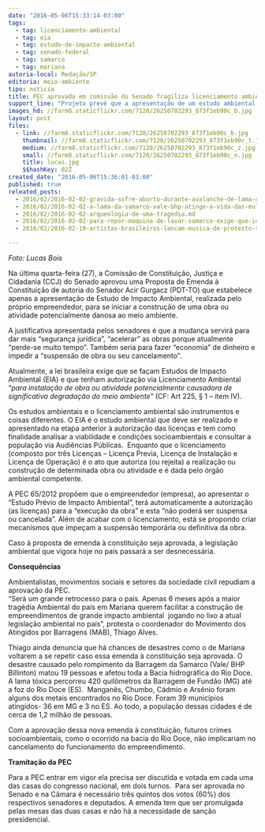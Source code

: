```yaml
---
date: "2016-05-06T15:33:14-03:00"
tags:
  - tag: licenciamento-ambiental
  - tag: eia
  - tag: estudo-de-impacto-ambiental
  - tag: senado-federal
  - tag: samarco
  - tag: mariana
autoria-local: Redação/SP
editoria: meio-ambiente
tipo: noticia
title: PEC aprovada em comissão do Senado fragiliza licenciamento ambiental para obras
support_line: "Projeto prevê que a apresentação de um estudo ambiental realizado pelo próprio empreendedor já é suficiente para o início das obras, que não poderão ser suspensas ou canceladas nem mesmo pela Justiça; decisão pode criar novas tragédias como"
images_hd: //farm8.staticflickr.com/7120/26250702293_873f1eb90c_b.jpg
layout: post
files:
  - link: //farm8.staticflickr.com/7120/26250702293_873f1eb90c_b.jpg
    thumbnail: //farm8.staticflickr.com/7120/26250702293_873f1eb90c_t.jpg
    medium: //farm8.staticflickr.com/7120/26250702293_873f1eb90c_z.jpg
    small: //farm8.staticflickr.com/7120/26250702293_873f1eb90c_n.jpg
    title: lucas.jpg
    $$hashKey: 02Z
created_date: "2016-05-06T15:36:01-03:00"
published: true
releated_posts:
  - 2016/02/2016-02-02-gravida-sofre-aborto-durante-avalanche-de-lama-da-samarco.md
  - 2016/02/2016-02-02-a-lama-da-samarco-vale-bhp-atinge-a-vida-das-mulheres.md
  - 2016/02/2016-02-02-arqueologia-de-uma-tragedia.md
  - 2016/02/2016-02-02-para-repor-maquina-de-lavar-samarco-exige-que-idosa-prove-incapacidade-de-torcer-roupa.md
  - 2016/02/2016-02-19-artistas-brasileiros-lancam-musica-de-protesto-sobre-mariana.md

---
```

<p><em>Foto: Lucas Bois</em></p>

<p>Na &uacute;ltima quarta-feira (27), a Comiss&atilde;o de Constitui&ccedil;&atilde;o, Justi&ccedil;a e Cidadania (CCJ) do Senado aprovou uma Proposta de Emenda &agrave; Constitui&ccedil;&atilde;o de autoria do Senador Acir Gurgacz (PDT-TO) que estabelece apenas a apresenta&ccedil;&atilde;o de Estudo de Impacto Ambiental, realizada pelo pr&oacute;prio empreendedor, para se iniciar a constru&ccedil;&atilde;o de uma obra ou atividade potencialmente danosa ao meio ambiente.</p>

<p>A justificativa apresentada pelos senadores &eacute; que a mudan&ccedil;a servir&aacute; para dar mais &ldquo;seguran&ccedil;a jur&iacute;dica&rdquo;, &ldquo;acelerar&rdquo; as obras porque atualmente &ldquo;perde-se muito tempo&rdquo;.&nbsp;Tamb&eacute;m seria para fazer &ldquo;economia&rdquo; de dinheiro e impedir a &ldquo;suspens&atilde;o de obra ou seu cancelamento&rdquo;.&nbsp;</p>

<p>Atualmente, a lei brasileira exige que se&nbsp;fa&ccedil;am&nbsp;Estudos de Impacto Ambiental (EIA) e que tenham&nbsp;autoriza&ccedil;&atilde;o via Licenciamento Ambiental &ldquo;<em>para instala&ccedil;&atilde;o de obra ou atividade potencialmente causadora de significativa degrada&ccedil;&atilde;o do meio ambiente</em>&rdquo;&nbsp;(CF:&nbsp;Art&nbsp;225,&nbsp;&sect; 1 &ndash; item IV).</p>

<p>Os estudos ambientais e o licenciamento ambiental s&atilde;o instrumentos e coisas diferentes. O EIA &eacute; o estudo ambiental que deve ser realizado e apresentado na etapa anterior &agrave; autoriza&ccedil;&atilde;o das licen&ccedil;as e tem como finalidade analisar a viabilidade e condi&ccedil;&otilde;es socioambientais&nbsp;e consultar a popula&ccedil;&atilde;o via Audi&ecirc;ncias&nbsp;P&uacute;blicas.&nbsp; Enquanto que o licenciamento (composto por tr&ecirc;s Licen&ccedil;as &ndash; Licen&ccedil;a Previa, Licen&ccedil;a de Instala&ccedil;&atilde;o e Licen&ccedil;a de Opera&ccedil;&atilde;o) &eacute; o ato que autoriza (ou rejeita) a realiza&ccedil;&atilde;o ou constru&ccedil;&atilde;o de determinada obra ou atividade&nbsp;e &eacute; dada pelo &oacute;rg&atilde;o ambiental competente.&nbsp;&nbsp;</p>

<p>A&nbsp;PEC&nbsp;65/2012 prop&otilde;em que o empreendedor (empresa), ao apresentar o &ldquo;Estudo Pr&eacute;vio de Impacto Ambiental&rdquo;, ter&aacute;&nbsp;automaticamente&nbsp;a autoriza&ccedil;&atilde;o (as licen&ccedil;as) para a &ldquo;execu&ccedil;&atilde;o da obra&rdquo; e&nbsp;esta&nbsp;&ldquo;n&atilde;o poder&aacute; ser suspensa ou cancelada&rdquo;.&nbsp;Al&eacute;m de acabar com o licenciamento, est&aacute; se propondo criar mecanismos que&nbsp;impe&ccedil;am&nbsp;a suspens&atilde;o tempor&aacute;ria&nbsp;ou definitiva&nbsp;da obra.&nbsp;</p>

<p>Caso &agrave; proposta de emenda &agrave; constitui&ccedil;&atilde;o seja aprovada, a legisla&ccedil;&atilde;o ambiental que vigora hoje no pa&iacute;s passar&aacute; a ser desnecess&aacute;ria.</p>

<p><strong>Consequ&ecirc;ncias</strong></p>

<p>Ambientalistas, movimentos sociais e setores da sociedade civil repudiam a aprova&ccedil;&atilde;o da PEC.<br />
&ldquo;Ser&aacute; um grande retrocesso para o pa&iacute;s. Apenas 6 meses ap&oacute;s a maior trag&eacute;dia Ambiental do pa&iacute;s em Mariana querem facilitar a constru&ccedil;&atilde;o de empreendimentos de grande impacto ambiental&nbsp; jogando no lixo a atual legisla&ccedil;&atilde;o ambiental no pa&iacute;s&rdquo;, protesta o coordenador do Movimento dos Atingidos por Barragens (MAB), Thiago Alves.&nbsp;</p>

<p>Thiago ainda denuncia que h&aacute; chances de desastres como o de Mariana voltarem a se repetir caso essa emenda &agrave; constitui&ccedil;&atilde;o seja aprovada. O desastre causado pelo rompimento da Barragem da Samarco (Vale/ BHP Billinton) matou 19 pessoas e afetou toda a Bacia hidrogr&aacute;fica do Rio Doce. A lama t&oacute;xica percorreu 420 quil&ocirc;metros da Barragem de Fund&atilde;o (MG) at&eacute; a foz do Rio Doce (ES).&nbsp; Mangan&ecirc;s, Chumbo, C&aacute;dmio e Ars&ecirc;nio foram alguns dos metais encontrados no Rio Doce. Foram 39 munic&iacute;pios atingidos- 36 em MG e 3 no ES. Ao todo, a popula&ccedil;&atilde;o dessas cidades &eacute; de cerca de 1,2 milh&atilde;o de pessoas.</p>

<p>Com a aprova&ccedil;&atilde;o dessa nova emenda &agrave; constitui&ccedil;&atilde;o, futuros crimes socioambientais, como o ocorrido na bacia do Rio Doce, n&atilde;o implicariam no cancelamento do funcionamento do empreendimento.</p>

<p><strong>Tramita&ccedil;&atilde;o da PEC</strong></p>

<p>Para a PEC entrar em vigor ela precisa ser discutida e votada em cada uma das casas do congresso nacional, em dois turnos.&nbsp; Para ser aprovada no Senado e na C&acirc;mara &eacute; necess&aacute;rio tr&ecirc;s quintos dos votos (60%) dos respectivos senadores e deputados. A emenda tem que ser promulgada pelas mesas das duas casas e n&atilde;o h&aacute; a necessidade de san&ccedil;&atilde;o presidencial.</p>
